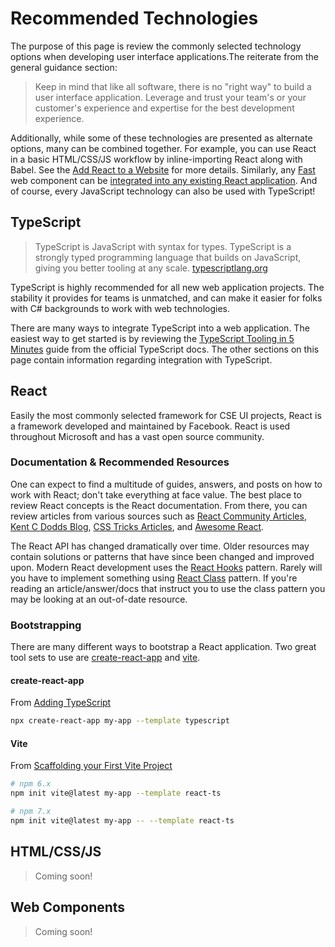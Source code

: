 # Recommended Technologies

The purpose of this page is review the commonly selected technology options when developing user interface applications.The reiterate from the general guidance section:

> Keep in mind that like all software, there is no "right way" to build a user interface application. Leverage and trust your team's or your customer's experience and expertise for the best development experience.

Additionally, while some of these technologies are presented as alternate options, many can be combined together. For example, you can use React in a basic HTML/CSS/JS workflow by inline-importing React along with Babel. See the [Add React to a Website](https://reactjs.org/docs/add-react-to-a-website.html) for more details. Similarly, any [Fast](https://www.fast.design/) web component can be [integrated into any existing React application](https://www.fast.design/docs/integrations/react). And of course, every JavaScript technology can also be used with TypeScript!

## TypeScript

> TypeScript is JavaScript with syntax for types. TypeScript is a strongly typed programming language that builds on JavaScript, giving you better tooling at any scale.
> [typescriptlang.org](https://www.typescriptlang.org/)

TypeScript is highly recommended for all new web application projects. The stability it provides for teams is unmatched, and can make it easier for folks with C# backgrounds to work with web technologies.

There are many ways to integrate TypeScript into a web application. The easiest way to get started is by reviewing the [TypeScript Tooling in 5 Minutes](https://www.typescriptlang.org/docs/handbook/typescript-tooling-in-5-minutes.html) guide from the official TypeScript docs. The other sections on this page contain information regarding integration with TypeScript.

## React

Easily the most commonly selected framework for CSE UI projects, React is a framework developed and maintained by Facebook. React is used throughout Microsoft and has a vast open source community.

### Documentation & Recommended Resources

One can expect to find a multitude of guides, answers, and posts on how to work with React; don't take everything at face value. The best place to review React concepts is the React documentation. From there, you can review articles from various sources such as [React Community Articles](https://reactjs.org/community/articles.html), [Kent C Dodds Blog](https://kentcdodds.com/blog?q=react), [CSS Tricks Articles](https://css-tricks.com/?s=react), and [Awesome React](https://github.com/enaqx/awesome-react).

The React API has changed dramatically over time. Older resources may contain solutions or patterns that have since been changed and improved upon. Modern React development uses the [React Hooks](https://reactjs.org/docs/hooks-intro.html) pattern. Rarely will you have to implement something using [React Class](https://reactjs.org/docs/react-component.html) pattern. If you're reading an article/answer/docs that instruct you to use the class pattern you may be looking at an out-of-date resource.

### Bootstrapping

There are many different ways to bootstrap a React application. Two great tool sets to use are [create-react-app](https://create-react-app.dev/) and [vite](https://vitejs.dev/guide).

#### create-react-app

From [Adding TypeScript](https://create-react-app.dev/docs/adding-typescript/)

```sh
npx create-react-app my-app --template typescript
```

#### Vite

From [Scaffolding your First Vite Project](https://vitejs.dev/guide/#scaffolding-your-first-vite-project)

```sh
# npm 6.x
npm init vite@latest my-app --template react-ts

# npm 7.x
npm init vite@latest my-app -- --template react-ts
```

## HTML/CSS/JS

> Coming soon!

## Web Components

> Coming soon!

